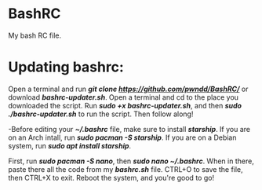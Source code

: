 # BashRC
My bash RC file.

# Updating bashrc:
Open a terminal and run ***git clone https://github.com/pwndd/BashRC/*** or download ***bashrc-updater.sh***. Open a terminal and cd to the place you downloaded the script. Run ***sudo +x bashrc-updater.sh***, and then ***sudo ./bashrc-updater.sh*** to run the script. Then follow along!

-Before editing your ***~/.bashrc*** file, make sure to install ***starship***. If you are on an Arch intall, run ***sudo pacman -S starship***. If you are on a Debian system, run ***sudo apt install starship***. 

First, run ***sudo pacman -S nano***, then ***sudo nano ~/.bashrc***. When in there, paste there all the code from my ***bashrc.sh*** file. CTRL+O to save the file, then CTRL+X to exit. Reboot the system, and you're good to go!
